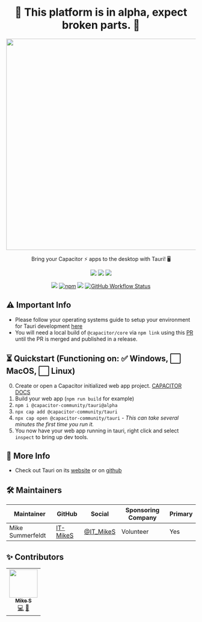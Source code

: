 <h1 align="center">
🚨 This platform is in alpha, expect broken parts.  🚨
</h1>
  
<p align="center">
  <img src="https://user-images.githubusercontent.com/20338451/128799226-dc84c780-a031-4899-9880-3c9df4c2c52b.png" width="560" /><br />
</p>

<p align="center">
Bring your Capacitor ⚡ apps to the desktop with Tauri! 🖥
</p>
<p align="center">
  <a href="https://github.com/capacitor-community/tauri"><img src="https://img.shields.io/badge/maintenance%20status-being%20developed-orange" /></a>
  <!-- ALL-CONTRIBUTORS-BADGE:START - Do not remove or modify this section -->
<a href="#-contributors"><img src="https://img.shields.io/badge/all%20contributors-1-orange" /></a>
<!-- ALL-CONTRIBUTORS-BADGE:END -->
  <a href="https://www.electronjs.org/releases/stable?version=13"><img src="https://img.shields.io/badge/tauri%20version-v1.0.0--beta.5-blue" /></a>
</p>
<p align="center">
  <a href="https://npmjs.com/package/@capacitor-community/tauri"><img src="https://img.shields.io/npm/v/@capacitor-community/tauri/alpha" /></a>
  <a href="https://npmjs.com/package/@capacitor-community/tauri"><img alt="npm" src="https://img.shields.io/npm/dw/@capacitor-community/tauri/alpha"></a>
  <a href="https://npmjs.com/package/@capacitor-community/tauri"><img src="https://img.shields.io/npm/l/@capacitor-community/tauri.svg?color=blue" /></a>
  <a href="https://github.com/capacitor-community/tauri"><img alt="GitHub Workflow Status" src="https://img.shields.io/github/workflow/status/capacitor-community/tauri/CI"></a>
</p>

## ⚠ Important Info
- Please follow your operating systems guide to setup your environment for Tauri development [here](https://tauri.studio/en/docs/getting-started/intro#setting-up-your-environment)
- You will need a local build of `@capacitor/core` via `npm link` using this [PR](https://github.com/ionic-team/capacitor/pull/4771) until the PR is merged and published in a release.

## ⏳ Quickstart (Functioning on: ✅ Windows, ⬜ MacOS, ⬜ Linux)
0. Create or open a Capacitor initialized web app project. [CAPACITOR DOCS](https://capacitorjs.com/docs)
1. Build your web app (`npm run build` for example)
2. `npm i @capacitor-community/tauri@alpha`
3. `npx cap add @capacitor-community/tauri`
4. `npx cap open @capacitor-community/tauri` - _This can take several minutes the first time you run it._
5. You now have your web app running in tauri, right click and select `inspect` to bring up dev tools. 

## 🎉 More Info
- Check out Tauri on its [website](https://tauri.studio/) or on [github](https://github.com/tauri-apps/tauri)

## 🛠 Maintainers 

| Maintainer       | GitHub                                  | Social                                    | Sponsoring Company | Primary |
| ---------------- | --------------------------------------- | ----------------------------------------- | ------------------ | ------- |
| Mike Summerfeldt | [IT-MikeS](https://github.com/IT-MikeS) | [@IT_MikeS](https://twitter.com/IT_MikeS) | Volunteer          | Yes     |


## ✨ Contributors 

<!-- ALL-CONTRIBUTORS-LIST:START - Do not remove or modify this section -->
<!-- prettier-ignore-start -->
<!-- markdownlint-disable -->
<table>
  <tr>
    <td align="center"><a href="https://github.com/IT-MikeS"><img src="https://avatars0.githubusercontent.com/u/20338451?v=4?s=75" width="75px;" alt=""/><br /><sub><b>Mike S</b></sub></a><br /><a href="https://github.com/capacitor-community/tauri/commits?author=IT-MikeS" title="Code">💻</a> <a href="https://github.com/capacitor-community/tauri/commits?author=IT-MikeS" title="Documentation">📖</a></td>
  </tr>
</table>

<!-- markdownlint-restore -->
<!-- prettier-ignore-end -->

<!-- ALL-CONTRIBUTORS-LIST:END -->
